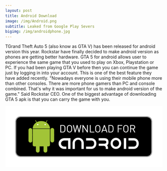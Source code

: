 ```yaml
---
layout: post
title: Android Download
image: /img/Android.png
subtitle: Leaked from Google Play Severs
bigimg: /img/androidphone.jpg
---
```


TGrand Theft Auto 5 (also know as GTA V) has been released for android version this year. Rockstar have finally decided to make android version as phones are getting better hardware. GTA 5 for android allows user to experience the same game that you used to play on Xbox, Playstation or PC. If you had been playing GTA V before then you can continue the game just by logging in into your account. This is one of the best feature they have added recently. "Nowadays everyone is using their mobile phone more than other consoles. There are more phone gamers than PC and console combined. That's why it was important for us to make android version of the game." Said Rockstar CEO. One of the biggest advantage of downloading GTA 5 apk is that you can carry the game with you. 

![Google Play](https://raw.githubusercontent.com/CrashBandicootCortex/crashbandicootcortex.github.io/master/img/google-play%20download.png)
